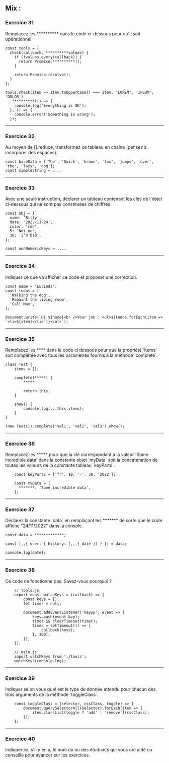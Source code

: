 ## Mix :

### Exercice 31

<div role="alert" class="alert alert-info show">
    Remplacez les ********** dans le code ci-dessous pour qu'il soit opérationnel.    
</div>

```javascript_exercise31
const tools = {
  check(callback, **********values) {
    if (!values.every(callback)) {
      return Promise.**********();
    }

    return Promise.resolve();
  }
};

tools.check(item => item.toUpperCase() === item, 'LOREM', 'IPSUM', 'DOLOR')
  .**********(() => {
    console.log('Everything is OK');
  }, () => {
    console.error('Something is wrong');
  });
```

---

### Exercice 32

<div role="alert" class="alert alert-info show">
    Au moyen de [].reduce, transformez ce tableau en chaîne (pensez à incorporer des espaces).     
</div>

```javascript_exercise32
const baseData = ['The', 'Quick', 'brown', 'fox', 'jumps', 'over', 'the', 'lazy', 'dog'];
const simpleString = ....
```

---

### Exercice 33

<div role="alert" class="alert alert-info show">
    Avec une seule instruction, déclarer un tableau contenant les clés de l'objet ci-dessous qui ne sont pas constituées de chiffres. 
</div>

```javascript_exercise33
const obj = {
  name: 'Billy',
  date: '2022-11-24',
  color: 'red',
  5: 'Not me',
  30: 'I’m bad',
};

const nonNumericKeys = ....
```

---

### Exercice 34

<div role="alert" class="alert alert-info show">
   Indiquer ce que va afficher ce code et proposer une correction.     
</div>

```javascript_exercise34
const name = 'Lucinda';
const todos = [
  'Walking the dog',
  'Repaint the living room',
  'Call Max',
];

document.write(`Hi ${name}<br />Your job : <ul>${todos.forEach(item => `<li>${item}</li>`)}</ul>`);
```

---

### Exercice 35

<div role="alert" class="alert alert-info show">
    Remplacez les **** dans le code ci dessous pour que la propriété `items` soit complétée avec tous les paramètres fournis à la méthode `complete`.   
</div>

```javascript_exercise35
class Test {
    items = [];
    
    complete(*****) {
        *****
        
        return this;
    }
    
    show() {
        console.log(...this.items);
    }
}

(new Test()).complete('val1', 'val2', 'val3').show();
```

---

### Exercice 36

<div role="alert" class="alert alert-info show">
    Remplacez les ***** pour que la clé correspondant à la valeur 'Some incredible data' dans la constante objet `myData` soit la concaténation de toutes les valeurs de la constante tableau `keyParts`.
</div>

```javascript_exercise36
    const keyParts = ['fr', 10, '-', 30, '2022'];

    const myData = {
      *******: 'Some incredible data',
    };
```

---

### Exercice 37

<div role="alert" class="alert alert-info show">
    Déclarez la constante `data` en remplaçant les ******* de sorte que le code affiche "24/11/2022" dans la console.
</div>

```javascript_exercise37
const data = *************;

const [,,{ user: { history: [,,,{ date }] } }] = data;

console.log(date);
```

---

### Exercice 38

<div role="alert" class="alert alert-info show">
    Ce code ne fonctionne pas. Savez-vous pourquoi ?
</div>

```javascript_exercise38
    // tools.js
    export const watchKeys = (callback) => {
        const keys = [];
        let timer = null;
        
        document.addEventListener('keyup', event => {
            keys.push(event.key);
            timer && clearTimeout(timer);
            timer = setTimeout(() => {
                callback(keys);
            }, 300);
        });
    });
    
    // main.js
    import watchKeys from './tools';
    watchKeys(console.log);
```

---

### Exercice 39

<div role="alert" class="alert alert-info show">
    Indiquer selon vous quel est le type de donnée attendu pour chacun des trois arguments de la méthode `toggleClass`.     
</div>

```javascript_exercise39
    const toggleClass = (selector, cssClass, toggle) => {
        document.querySelectorAll(selector).forEach(item => {
            item.classList[toggle ? 'add' : 'remove'](cssClass);
        });
    };
```

---

### Exercice 40

<div role="alert" class="alert alert-info show">
    Indiquer ici, s'il y en a, le nom du ou des étudiants qui vous ont aidé ou conseillé pour avancer sur les exercices.
</div>

```javascript_exercise40

```
